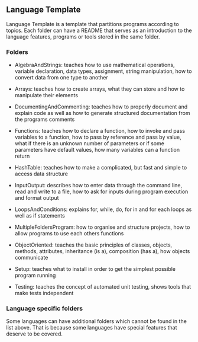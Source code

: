 ## Language Template

Language Template is a template that partitions programs according to topics. Each folder can have a
README that serves as an introduction to the language features, programs or tools stored in the same folder.

### Folders

- AlgebraAndStrings: teaches how to use mathematical operations, variable declaration, data types, assignment, string manipulation, how to convert data from one type to another

- Arrays: teaches how to create arrays, what they can store and how to manipulate their elements

- DocumentingAndCommenting: teaches how to properly document and explain code as well as how to generate structured documentation from the programs comments

- Functions: teaches how to declare a function, how to invoke and pass variables to a function, how to pass by reference and pass by value, what if there is an unknown number of parameters or if some parameters have default values, how many variables can a function return

- HashTable: teaches how to make a complicated, but fast and simple to access data structure

- InputOutput: describes how to enter data through the command line, read and write to a file, how to ask for inputs during program execution and format output

- LoopsAndConditions: explains for, while, do, for in and for each loops as well as if statements

- MultipleFoldersProgram: how to organise and structure projects, how to allow programs to use each others functions

- ObjectOriented: teaches the basic principles of classes, objects, methods, attributes, inheritance (is a), composition (has a), how objects communicate

- Setup: teaches what to install in order to get the simplest possible program running

- Testing: teaches the concept of automated unit testing, shows tools that make tests independent

### Language specific folders

Some languages can have additional folders which cannot be found in the list above. That is because some
languages have special features that deserve to be covered.